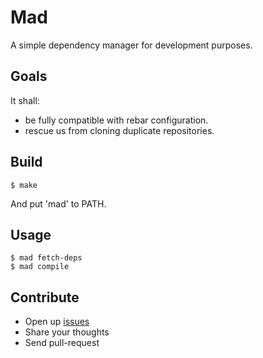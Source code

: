 # Mad

A simple dependency manager for development purposes.

## Goals

It shall:
* be fully compatible with rebar configuration.
* rescue us from cloning duplicate repositories.

## Build

    $ make

And put 'mad' to PATH.

## Usage

    $ mad fetch-deps
    $ mad compile

## Contribute

* Open up [issues](https://github.com/s1n4/mad/issues)
* Share your thoughts
* Send pull-request
